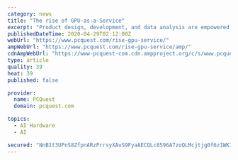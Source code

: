 ```yaml
---
category: news
title: "The rise of GPU-as-a-Service"
excerpt: "Product design, development, and data analysis are empowered by deep learning, AI and big data analytics. These require high-performing GPUs for scaling and speeding up the process, explains Nitin Jadhav,"
publishedDateTime: 2020-04-29T02:12:00Z
webUrl: "https://www.pcquest.com/rise-gpu-service/"
ampWebUrl: "https://www.pcquest.com/rise-gpu-service/amp/"
cdnAmpWebUrl: "https://www-pcquest-com.cdn.ampproject.org/c/s/www.pcquest.com/rise-gpu-service/amp/"
type: article
quality: 39
heat: 39
published: false

provider:
  name: PCQuest
  domain: pcquest.com

topics:
  - AI Hardware
  - AI

secured: "NnB1t3UPnS8ZfpnARzPrrsyXAvS9FyaAECQLc8596A7zoQLMcjtjg0f6z1WKIFvK2I4v0aW2hVO7VjtJ1P32ML/S/gzu6xDFSeHmxE6OzF+WWu8VgSveya3NcIM+cm4WL7hM7eq2wSxDCVaXEsZ2gfsqsC32g4lCrqkWAyrWmsQHI/JXR9by42aNYZIdOYw1XrpaaTR6M+F66cbWwg+typzWQzSbBNmCZ9s08kqa2ZGQfxQd1wrmMHsSpkuRWl0S4Us2oq5NRYQh/mUBXquGTsSiKTBdhQRwx7BePz9zS1Oxpx/Ah9tXri5QqbWyZwOrLN7H/3u2UptaSKPEiKixcBtlhTjciNr4uL2j4CNNjLCAUbspXcxYreGZD8DUJd4V0eXNxCamR0HcceBnGtoKWYZlKDhfOzLt5VrUItUicxEmMLK0LoC/6FJHO01Aaf3mnQQXk2ziF6lS/+xAP1chgAnca5budN7fDZ5tAQ7BVTc=;jqr3lIjaLZwm4teSE6ZAlg=="
---
```


